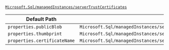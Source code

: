 [`Microsoft.Sql/managedInstances/serverTrustCertificates`](https://docs.microsoft.com/en-us/azure/templates/microsoft.sql/managedinstances/servertrustcertificates)

| Default Path | Alias |
|---|---|
| `properties.publicBlob` | `Microsoft.Sql/managedInstances/serverTrustCertificates/publicBlob` |
| `properties.thumbprint` | `Microsoft.Sql/managedInstances/serverTrustCertificates/thumbprint` |
| `properties.certificateName` | `Microsoft.Sql/managedInstances/serverTrustCertificates/certificateName` |


